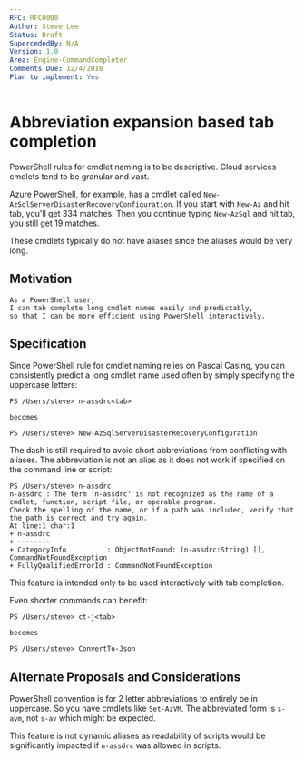 ```yaml
---
RFC: RFC0000
Author: Steve Lee
Status: Draft
SupercededBy: N/A
Version: 1.0
Area: Engine-CommandCompleter
Comments Due: 12/4/2018
Plan to implement: Yes
---
```


# Abbreviation expansion based tab completion

PowerShell rules for cmdlet naming is to be descriptive.
Cloud services cmdlets tend to be granular and vast.

Azure PowerShell, for example, has a cmdlet called `New-AzSqlServerDisasterRecoveryConfiguration`.
If you start with `New-Az` and hit tab, you'll get 334 matches.
Then you continue typing `New-AzSql` and hit tab, you still get 19 matches.

These cmdlets typically do not have aliases since the aliases would be very long.

## Motivation

    As a PowerShell user,
    I can tab complete long cmdlet names easily and predictably,
    so that I can be more efficient using PowerShell interactively.

## Specification

Since PowerShell rule for cmdlet naming relies on Pascal Casing,
you can consistently predict a long cmdlet name used often by simply specifying
the uppercase letters:

```none
PS /Users/steve> n-assdrc<tab>

becomes

PS /Users/steve> New-AzSqlServerDisasterRecoveryConfiguration
```

The dash is still required to avoid short abbreviations from conflicting with aliases.
The abbreviation is not an alias as it does not work if specified on the command
line or script:

```none
PS /Users/steve> n-assdrc
n-assdrc : The term 'n-assdrc' is not recognized as the name of a cmdlet, function, script file, or operable program.
Check the spelling of the name, or if a path was included, verify that the path is correct and try again.
At line:1 char:1
+ n-assdrc
+ ~~~~~~~~
+ CategoryInfo          : ObjectNotFound: (n-assdrc:String) [], CommandNotFoundException
+ FullyQualifiedErrorId : CommandNotFoundException
```

This feature is intended only to be used interactively with tab completion.

Even shorter commands can benefit:

```none
PS /Users/steve> ct-j<tab>

becomes

PS /Users/steve> ConvertTo-Json
```

## Alternate Proposals and Considerations

PowerShell convention is for 2 letter abbreviations to entirely be in uppercase.
So you have cmdlets like `Set-AzVM`.
The abbreviated form is `s-avm`, not `s-av` which might be expected.

This feature is not dynamic aliases as readability of scripts would be significantly
impacted if `n-assdrc` was allowed in scripts.
